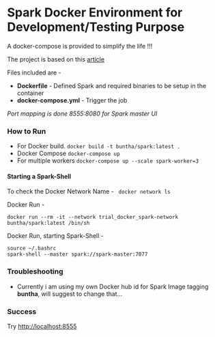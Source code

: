 <h1> Spark Docker Environment for Development/Testing Purpose </h1>

A docker-compose is provided to simplify the life !!!

The project is based on this [article](https://towardsdatascience.com/a-journey-into-big-data-with-apache-spark-part-1-5dfcc2bccdd2)

Files included are -
* **Dockerfile** - Defined Spark and required binaries to be setup in the container
* **docker-compose.yml** - Trigger the job

_Port mapping is done 8555:8080 for Spark master UI_

### How to Run ###

* For Docker build.     ```docker build -t buntha/spark:latest .```
* Docker Compose        ```docker-compose up``` 
* For multiple workers  ```docker-compose up --scale spark-worker=3```


#### Starting a Spark-Shell

To check the Docker Network Name - 
<code>
docker network ls
</code>

Docker Run -
```
docker run --rm -it --network trial_docker_spark-network buntha/spark:latest /bin/sh
```

Docker Run, starting Spark-Shell - 
```
source ~/.bashrc
spark-shell --master spark://spark-master:7077
```



### Troubleshooting

- Currently i am using my own Docker hub id for Spark Image tagging <b>buntha</b>, will suggest to change that...


### Success 

Try [http://localhost:8555](http://localhost:8555)
